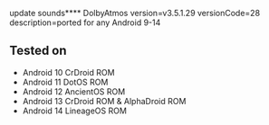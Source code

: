 update sounds****
DolbyAtmos
version=v3.5.1.29
versionCode=28
description=ported  for any Android 9-14

## Tested on
- Android 10 CrDroid ROM
- Android 11 DotOS ROM
- Android 12 AncientOS ROM
- Android 13 CrDroid ROM & AlphaDroid ROM
- Android 14 LineageOS ROM
